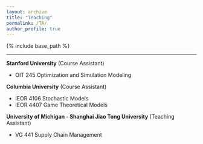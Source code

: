 ```yaml
---
layout: archive
title: "Teaching"
permalink: /TA/
author_profile: true
---
```


{% include base_path %}

------


**Stanford University** (Course Assistant)  
- OIT 245 Optimization and Simulation Modeling    

**Columbia University**  (Course Assistant)  
- IEOR 4106 Stochastic Models   
- IEOR 4407 Game Theoretical Models    

**University of Michigan - Shanghai Jiao Tong University**  (Teaching Assistant)  
- VG 441 Supply Chain Management   